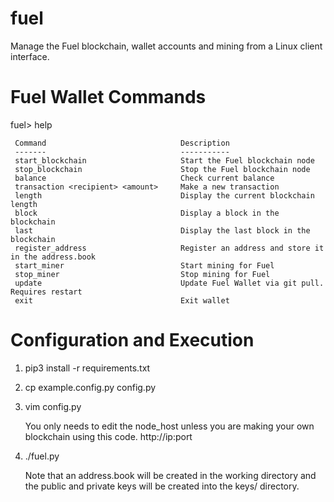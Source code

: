 # fuel

Manage the Fuel blockchain, wallet accounts and mining from a Linux client interface.


Fuel Wallet Commands
===================================================================================================
fuel> help

     Command                              Description
     -------                              -----------
     start_blockchain                     Start the Fuel blockchain node
     stop_blockchain                      Stop the Fuel blockchain node
     balance                              Check current balance
     transaction <recipient> <amount>     Make a new transaction
     length                               Display the current blockchain length
     block                                Display a block in the blockchain
     last                                 Display the last block in the blockchain
     register_address                     Register an address and store it in the address.book
     start_miner                          Start mining for Fuel
     stop_miner                           Stop mining for Fuel
     update                               Update Fuel Wallet via git pull. Requires restart
     exit                                 Exit wallet

# Configuration and Execution

1. pip3 install -r requirements.txt
2. cp example.config.py config.py
3. vim config.py 

    You only needs to edit the node_host unless you are making your own blockchain using this code. http://ip:port
    
4. ./fuel.py

    Note that an address.book will be created in the working directory and the public and private keys will be created 
    into the keys/ directory.
